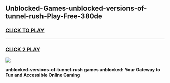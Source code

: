 
## Unblocked-Games-unblocked-versions-of-tunnel-rush-Play-Free-380de
<h3>
<a href="https://premium76.site?title=unblocked-versions-of-tunnel-rush&ref=12A">CLICK TO PLAY</a></h3>
<hr>

<h3>
<a href="https://premium76.site?title=unblocked-versions-of-tunnel-rush&ref=12A">CLICK 2 PLAY</a>
  
</h3>

<a href="https://premium76.site?title=unblocked-versions-of-tunnel-rush&ref=12A"><img src="https://clearcache.store/games.png"></a>


**unblocked-versions-of-tunnel-rush games unblocked: Your Gateway to Fun and Accessible Online Gaming**
